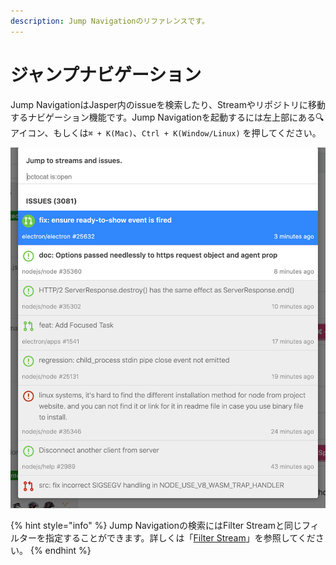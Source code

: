 ```yaml
---
description: Jump Navigationのリファレンスです。
---
```


# ジャンプナビゲーション

Jump NavigationはJasper内のissueを検索したり、Streamやリポジトリに移動するナビゲーション機能です。Jump Navigationを起動するには左上部にある🔍アイコン、もしくは`⌘ + K(Mac)`、`Ctrl + K(Window/Linux)` を押してください。

![](../.gitbook/assets/08_jump_navi.png)

{% hint style="info" %}
Jump Navigationの検索にはFilter Streamと同じフィルターを指定することができます。詳しくは「[Filter Stream](filter-stream.md)」を参照してください。
{% endhint %}

